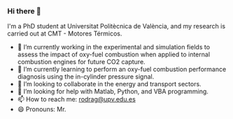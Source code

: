 ### Hi there 👋

I'm a PhD student at Universitat Politècnica de València, and my research is carried out at CMT - Motores Térmicos.

- 🔭 I’m currently working in the experimental and simulation fields to assess the impact of oxy-fuel combustion when applied to internal combustion engines for future CO2 capture.
- 🌱 I’m currently learning to perform an oxy-fuel combustion performance diagnosis using the in-cylinder pressure signal.
- 👯 I’m looking to collaborate in the energy and transport sectors.
- 🤔 I’m looking for help with Matlab, Python, and VBA programming.
- 📫 How to reach me: rodrag@upv.edu.es
- 😄 Pronouns: Mr.
